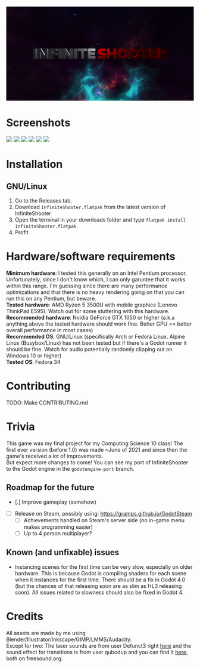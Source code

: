 <p align="center">
  <img alt="InfiniteShooter" src="infiniteshooter-cover.png">
</p>

# Screenshots
<!-- Have to do some HTML wizardry to get these screenshots to not be completely large and not side-by-side -->
<p float="left">
  <img src="https://user-images.githubusercontent.com/52388215/147332184-7c2262d3-b041-420f-8051-5298ad01fb7a.png" width="200">
  <img src="https://user-images.githubusercontent.com/52388215/147332236-6412a332-5ab9-4a66-818d-feb85b3e29f3.png" width="200">
  <img src="https://user-images.githubusercontent.com/52388215/147332784-9d79dab5-10ce-4260-8121-8c918758fb7c.png" width="200">
  <img src="https://user-images.githubusercontent.com/52388215/147332909-21ba5ab9-3838-4515-8dfc-7a558980df6c.png" width="200">
  <img src="https://user-images.githubusercontent.com/52388215/147332310-53d4d3fb-4b13-476b-9961-f2fa91c698ca.png" width="200">
  <img src="https://user-images.githubusercontent.com/52388215/147332459-4156d2dc-448f-4767-b2bb-b955777920fc.png" width="200">
</p>


# Installation
## GNU/Linux
1. Go to the Releases tab.
2. Download `InfiniteShooter.flatpak` from the latest version of InfiniteShooter
3. Open the terminal in your downloads folder and type `flatpak install InfiniteShooter.flatpak`.
4. Profit

# Hardware/software requirements

**Minimum hardware**: I tested this generally on an Intel Pentium processor. Unfortunately, since I don't know which, I can only garuntee that it works within this range. I'm guessing since there are many performance optimizations and that there is no heavy rendering going on that you can run this on any Pentium, but beware.  
**Tested hardware**: AMD Ryzen 5 3500U with mobile graphics (Lenovo ThinkPad E595). Watch out for some stuttering with this hardware.  
**Recommended hardware**: Nvidia GeForce GTX 1050 or higher (a.k.a anything above the tested hardware should work fine. Better GPU == better overall performance in most cases)  
**Recommended OS**: GNU/Linux (specifically Arch or Fedora Linux. Alpine Linux (Busybox/Linux) has not been tested but if there's a Godot runner it should be fine. Watch for audio potentially randomly clipping out on Windows 10 or higher)  
**Tested OS**: Fedora 34

# Contributing
TODO: Make CONTRIBUTING.md

# Trivia
This game was my final project for my Computing Science 10 class! The first ever version (before 1.0) was made ~June of 2021 and since then the game's received a lot of improvements.  
But expect more changes to come! You can see my port of InfiniteShooter to the Godot engine in the `godotengine-port` branch.

## Roadmap for the future
- [.] Improve gameplay (somehow)
- [ ] Release on Steam, possibly using: https://gramps.github.io/GodotSteam
    - [ ] Achievements handled on Steam's server side (no in-game menu makes programming easier)
    - [ ] Up to 4 person multiplayer?

## Known (and unfixable) issues
- Instancing scenes for the first time can be very slow, especially on older hardware. This is because Godot is compiling shaders for each scene when it instances for the first time. There should be a fix in Godot 4.0 (but the chances of that releasing soon are as slim as HL3 releasing soon). All issues related to slowness should also be fixed in Godot 4.

# Credits
All assets are made by me using Blender/Illustrator/Inkscape/GIMP/LMMS/Audacity.  
Except for two: The laser sounds are from user Defunct3 right [here](https://freesound.org/people/Defunct3/sounds/77172/) and the sound effect for transitions is from user qubodup and you can find it [here](https://freesound.org/people/qubodup/sounds/60013/), both on freesound.org.
